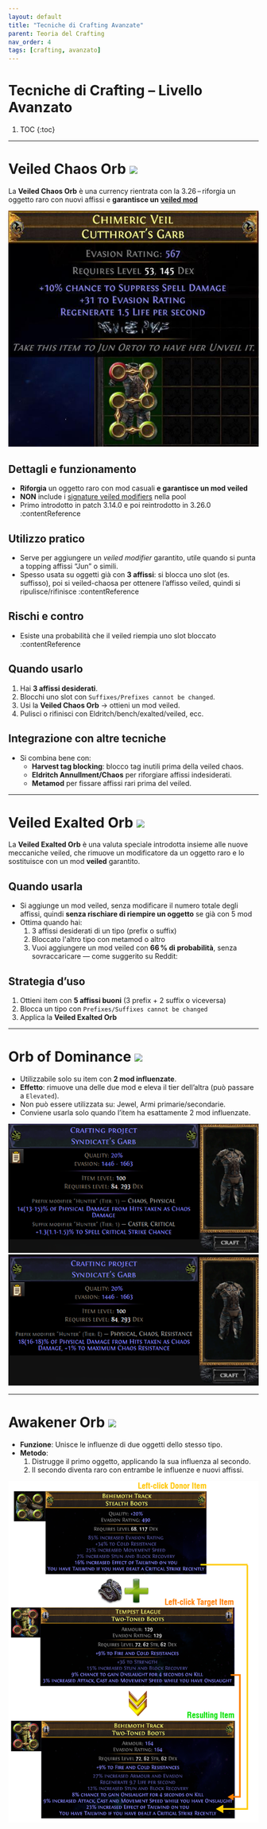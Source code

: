 ```yaml
---
layout: default
title: "Tecniche di Crafting Avanzate"
parent: Teoria del Crafting
nav_order: 4
tags: [crafting, avanzato]
---
```


# Tecniche di Crafting – Livello Avanzato

1. TOC
{:toc}

---

# **Veiled Chaos Orb** <img src="https://www.poewiki.net/images/7/72/Veiled_Chaos_Orb_inventory_icon.png" width=30>

La **Veiled Chaos Orb** è una currency rientrata con la 3.26 – riforgia un oggetto raro con nuovi affissi e **garantisce un** [**veiled mod**](https://www.poewiki.net/wiki/List_of_veiled_modifiers)

<img src="./img/33-02.jpg">


## Dettagli e funzionamento

- **Riforgia** un oggetto raro con mod casuali **e garantisce un mod veiled**
- **NON** include i [signature veiled modifiers](https://www.poewiki.net/wiki/Immortal_Syndicate) nella pool
- Primo introdotto in patch 3.14.0 e poi reintrodotto in 3.26.0 :contentReference

## Utilizzo pratico

- Serve per aggiungere un *veiled modifier* garantito, utile quando si punta a topping affissi “Jun” o simili.
- Spesso usata su oggetti già con **3 affissi**: si blocca uno slot (es. suffisso), poi si veiled-chaosa per ottenere l’affisso veiled, quindi si ripulisce/rifinisce :contentReference

## Rischi e contro

- Esiste una probabilità che il veiled riempia uno slot bloccato :contentReference

## Quando usarlo

1. Hai **3 affissi desiderati**.
2. Blocchi uno slot con `Suffixes/Prefixes cannot be changed`.
3. Usi la **Veiled Chaos Orb** → ottieni un mod veiled.
4. Pulisci o rifinisci con Eldritch/bench/exalted/veiled, ecc.


## Integrazione con altre tecniche

- Si combina bene con:
  - **Harvest tag blocking**: blocco tag inutili prima della veiled chaos.
  - **Eldritch Annullment/Chaos** per riforgiare affissi indesiderati.
  - **Metamod** per fissare affissi rari prima del veiled.

---

# **Veiled Exalted Orb** <img src="https://www.poewiki.net/images/d/db/Veiled_Exalted_Orb_inventory_icon.png" width=30>

La **Veiled Exalted Orb** è una valuta speciale introdotta insieme alle nuove meccaniche veiled, che rimuove un modificatore da un oggetto raro e lo sostituisce con un mod **veiled** garantito.

## Quando usarla

- Si aggiunge un mod veiled, senza modificare il numero totale degli affissi, quindi **senza rischiare di riempire un oggetto** se già con 5 mod
- Ottima quando hai:
  1. 3 affissi desiderati di un tipo (prefix o suffix)
  2. Bloccato l'altro tipo con metamod o altro
  3. Vuoi aggiungere un mod veiled con **66 % di probabilità**, senza sovraccaricare — come suggerito su Reddit:  


## Strategia d’uso

1. Ottieni item con **5 affissi buoni** (3 prefix + 2 suffix o viceversa)
2. Blocca un tipo con `Prefixes/Suffixes cannot be changed`
3. Applica la **Veiled Exalted Orb**

---

# **Orb of Dominance** <img src="https://www.poewiki.net/images/c/c2/Orb_of_Dominance_inventory_icon.png" width=30>

- Utilizzabile solo su item con **2 mod influenzate**.
- **Effetto**: rimuove una delle due mod e eleva il tier dell’altra (può passare a `Elevated`).
- Non può essere utilizzata su: Jewel, Armi primarie/secondarie.
- Conviene usarla solo quando l’item ha esattamente 2 mod influenzate.

![](./img/34-02.png)
![](./img/34-03.png)

---

# **Awakener Orb** <img src="https://www.poewiki.net/images/c/c0/Awakener%27s_Orb_inventory_icon.png" width=30>

- **Funzione**: Unisce le influenze di due oggetti dello stesso tipo.
- **Metodo**:
  1. Distrugge il primo oggetto, applicando la sua influenza al secondo.
  2. Il secondo diventa raro con entrambe le influenze e nuovi affissi.

![](./img/35-02.png)
